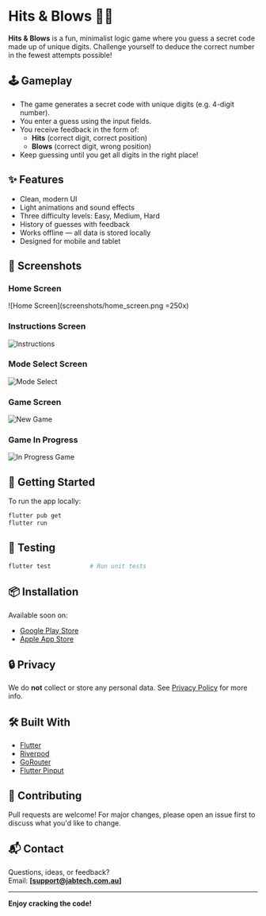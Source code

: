 
# Hits & Blows 🔢🔥

**Hits & Blows** is a fun, minimalist logic game where you guess a secret code made up of unique digits. Challenge yourself to deduce the correct number in the fewest attempts possible!

## 🕹️ Gameplay

- The game generates a secret code with unique digits (e.g. 4-digit number).
- You enter a guess using the input fields.
- You receive feedback in the form of:
  - **Hits** (correct digit, correct position)
  - **Blows** (correct digit, wrong position)
- Keep guessing until you get all digits in the right place!

## ✨ Features

- Clean, modern UI
- Light animations and sound effects
- Three difficulty levels: Easy, Medium, Hard
- History of guesses with feedback
- Works offline — all data is stored locally
- Designed for mobile and tablet

## 📱 Screenshots

### Home Screen
![Home Screen](screenshots/home_screen.png =250x)

### Instructions Screen
![Instructions](screenshots/instructions.png)

### Mode Select Screen
![Mode Select](screenshots/mode_select.png)

### Game Screen
![New Game](screenshots/game_new.png)

### Game In Progress
![In Progress Game](screenshots/game_in_progress.png)

## 🚀 Getting Started

To run the app locally:

```bash
flutter pub get
flutter run
```

## 🧪 Testing

```bash
flutter test           # Run unit tests
```

## 📦 Installation

Available soon on:

- [Google Play Store](#)
- [Apple App Store](#)

## 🔒 Privacy

We do **not** collect or store any personal data. See [Privacy Policy](./hits_and_blows_privacy_policy.md) for more info.

## 🛠️ Built With

- [Flutter](https://flutter.dev/)
- [Riverpod](https://riverpod.dev/)
- [GoRouter](https://pub.dev/packages/go_router)
- [Flutter Pinput](https://pub.dev/packages/pinput)

## 🙌 Contributing

Pull requests are welcome! For major changes, please open an issue first to discuss what you'd like to change.

## 📬 Contact

Questions, ideas, or feedback?  
Email: **[support@jabtech.com.au]**

---

**Enjoy cracking the code!**

